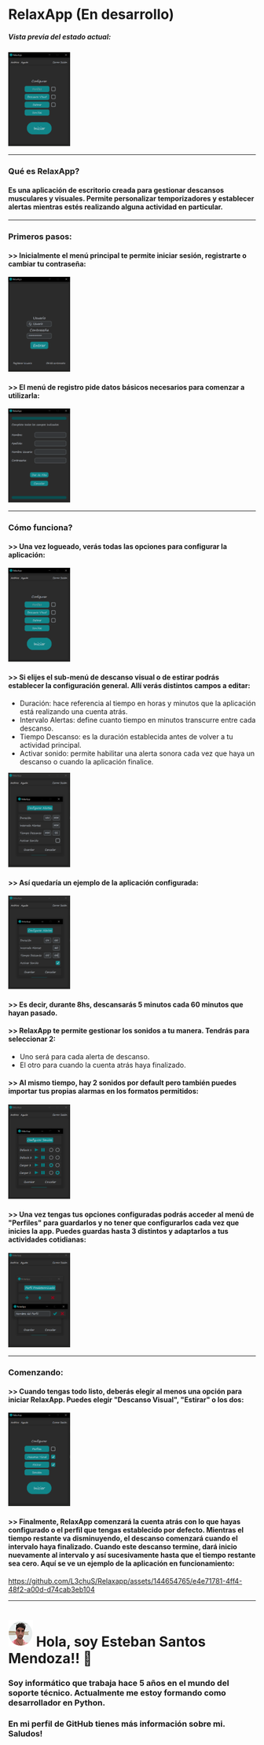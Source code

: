 # RelaxApp (En desarrollo)

##### Vista previa del estado actual:
<img src="./Configuration_Files/Images/3.PNG" width=25% height=25%>

---
### Qué es RelaxApp?

#### Es una aplicación de escritorio creada para gestionar descansos musculares y visuales. Permite personalizar temporizadores y establecer alertas mientras estés realizando alguna actividad en particular.

---

### Primeros pasos:

#### >> Inicialmente el menú principal te permite iniciar sesión, registrarte o cambiar tu contraseña:

<img src="./Configuration_Files/Images/1.PNG" width=25% height=25%>

#### >> El menú de registro pide datos básicos necesarios para comenzar a utilizarla: 

<img src="./Configuration_Files/Images/2.PNG" width=25% height=25%>

---

### Cómo funciona?

#### >> Una vez logueado, verás todas las opciones para configurar la aplicación:

<img src="./Configuration_Files/Images/3.PNG" width=25% height=25%> 

#### >> Si elijes el sub-menú de descanso visual o de estirar podrás establecer la configuración general. Allí verás distintos campos a editar:
* Duración: hace referencia al tiempo en horas y minutos que la aplicación está realizando una cuenta atrás.
* Intervalo Alertas: define cuanto tiempo en minutos transcurre entre cada descanso.
* Tiempo Descanso: es la duración establecida antes de volver a tu actividad principal.
* Activar sonido: permite habilitar una alerta sonora cada vez que haya un descanso o cuando la aplicación finalice.

<img src="./Configuration_Files/Images/4.PNG" width=25% height=25%>

#### >> Así quedaría un ejemplo de la aplicación configurada:

<img src="./Configuration_Files/Images/5.PNG" width=25% height=25%>

#### >> Es decir, durante 8hs, descansarás 5 minutos cada 60 minutos que hayan pasado.

#### >> RelaxApp te permite gestionar los sonidos a tu manera. Tendrás para seleccionar 2:
* Uno será para cada alerta de descanso.
* El otro para cuando la cuenta atrás haya finalizado.
#### >> Al mismo tiempo, hay 2 sonidos por default pero también puedes importar tus propias alarmas en los formatos permitidos:

<img src="./Configuration_Files/Images/6.PNG" width=25% height=25%>

#### >> Una vez tengas tus opciones configuradas podrás acceder al menú de "Perfiles" para guardarlos y no tener que configurarlos cada vez que inicies la app. Puedes guardas hasta 3 distintos y adaptarlos a tus actividades cotidianas:

<img src="./Configuration_Files/Images/7.PNG" width=25% height=25%>

---

### Comenzando:

#### >> Cuando tengas todo listo, deberás elegir al menos una opción para iniciar RelaxApp. Puedes elegir "Descanso Visual", "Estirar" o los dos:

<img src="./Configuration_Files/Images/8.PNG" width=25% height=25%>

#### >> Finalmente, RelaxApp comenzará la cuenta atrás con lo que hayas configurado o el perfil que tengas establecido por defecto. Mientras el tiempo restante va disminuyendo, el descanso comenzará cuando el intervalo haya finalizado. Cuando este descanso termine, dará inicio nuevamente al intervalo y así sucesivamente hasta que el tiempo restante sea cero. Aquí se ve un ejemplo de la aplicación en funcionamiento:

https://github.com/L3chuS/Relaxapp/assets/144654765/e4e71781-4ff4-48f2-a00d-d74cab3eb104

---

# ![Imágen perfil.](https://raw.githubusercontent.com/L3chuS/L3chus/main/Perfil_Emoji.png) Hola, soy Esteban Santos Mendoza!! 👋 

### Soy informático que trabaja hace 5 años en el mundo del soporte técnico. Actualmente me estoy formando como desarrollador en Python.
### En mi perfil de GitHub tienes más información sobre mi. Saludos!